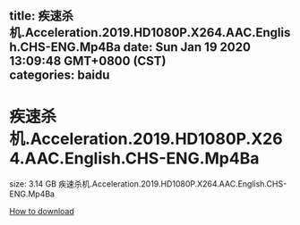 
title: 疾速杀机.Acceleration.2019.HD1080P.X264.AAC.English.CHS-ENG.Mp4Ba
date: Sun Jan 19 2020 13:09:48 GMT+0800 (CST)    
categories: baidu
---

# 疾速杀机.Acceleration.2019.HD1080P.X264.AAC.English.CHS-ENG.Mp4Ba
size: 3.14 GB
 疾速杀机.Acceleration.2019.HD1080P.X264.AAC.English.CHS-ENG.Mp4Ba
 

[How to download](https://bpcam.bemobtrk.com/go/2ceec3aa-1ca2-46d6-b9ff-aaa5c184517c?jno=479)